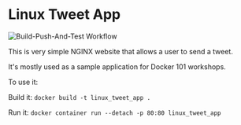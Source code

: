 # Linux Tweet App

![Build-Push-And-Test Workflow](https://github.com/<OWNER>/<REPOSITORY>/actions/workflows/build-push-and-deploy.yml/badge.svg)

This is very simple NGINX website that allows a user to send a tweet. 

It's mostly used as a sample application for Docker 101 workshops. 

To use it:

Build it:
`docker build -t linux_tweet_app .`

Run it:
`docker container run --detach -p 80:80 linux_tweet_app`
